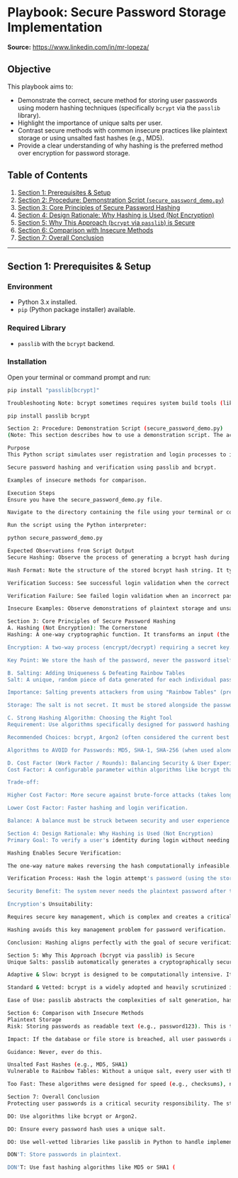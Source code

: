 # Playbook: Secure Password Storage Implementation

**Source:** https://www.linkedin.com/in/mr-lopeza/

## Objective

This playbook aims to:

* Demonstrate the correct, secure method for storing user passwords using modern hashing techniques (specifically `bcrypt` via the `passlib` library).
* Highlight the importance of unique salts per user.
* Contrast secure methods with common insecure practices like plaintext storage or using unsalted fast hashes (e.g., MD5).
* Provide a clear understanding of why hashing is the preferred method over encryption for password storage.

## Table of Contents

1.  [Section 1: Prerequisites & Setup](#section-1-prerequisites--setup)
2.  [Section 2: Procedure: Demonstration Script (`secure_password_demo.py`)](#section-2-procedure-demonstration-script-secure_password_demopy)
3.  [Section 3: Core Principles of Secure Password Hashing](#section-3-core-principles-of-secure-password-hashing)
4.  [Section 4: Design Rationale: Why Hashing is Used (Not Encryption)](#section-4-design-rationale-why-hashing-is-used-not-encryption)
5.  [Section 5: Why This Approach (`bcrypt` via `passlib`) is Secure](#section-5-why-this-approach-bcrypt-via-passlib-is-secure)
6.  [Section 6: Comparison with Insecure Methods](#section-6-comparison-with-insecure-methods)
7.  [Section 7: Overall Conclusion](#section-7-overall-conclusion)

---

## Section 1: Prerequisites & Setup

### Environment
* Python 3.x installed.
* `pip` (Python package installer) available.

### Required Library
* `passlib` with the `bcrypt` backend.

### Installation
Open your terminal or command prompt and run:

```bash
pip install "passlib[bcrypt]"

Troubleshooting Note: bcrypt sometimes requires system build tools (like C compilers). If the installation fails, consult the bcrypt documentation specific to your operating system or try installing the components separately:

pip install passlib bcrypt

Section 2: Procedure: Demonstration Script (secure_password_demo.py)
(Note: This section describes how to use a demonstration script. The actual Python code for secure_password_demo.py should be obtained separately, potentially from the source repository.)

Purpose
This Python script simulates user registration and login processes to illustrate:

Secure password hashing and verification using passlib and bcrypt.

Examples of insecure methods for comparison.

Execution Steps
Ensure you have the secure_password_demo.py file.

Navigate to the directory containing the file using your terminal or command prompt.

Run the script using the Python interpreter:

python secure_password_demo.py

Expected Observations from Script Output
Secure Hashing: Observe the process of generating a bcrypt hash during the simulated registration.

Hash Format: Note the structure of the stored bcrypt hash string. It typically includes markers for the algorithm ($2b$), the cost factor, the salt, and the resulting hash digest, all encoded together.

Verification Success: See successful login validation when the correct password is provided. passlib handles extracting the salt and settings from the stored hash for verification.

Verification Failure: See failed login validation when an incorrect password is provided.

Insecure Examples: Observe demonstrations of plaintext storage and unsalted MD5 hashing, clearly showing why these are weak and easily compromised.

Section 3: Core Principles of Secure Password Hashing
A. Hashing (Not Encryption): The Cornerstone
Hashing: A one-way cryptographic function. It transforms an input (the password) into a fixed-size, irreversible string (the hash). It's computationally infeasible to reverse this process and recover the original password from the hash.

Encryption: A two-way process (encrypt/decrypt) requiring a secret key. This is unsuitable for password storage because if the encryption key is compromised, all stored passwords can be decrypted and exposed.

Key Point: We store the hash of the password, never the password itself in a recoverable format.

B. Salting: Adding Uniqueness & Defeating Rainbow Tables
Salt: A unique, random piece of data generated for each individual password before it is hashed.

Importance: Salting prevents attackers from using "Rainbow Tables" (precomputed tables of common passwords and their corresponding hashes). By adding a unique salt (hash(password + salt)), even if two users have the same password, their stored hashes will be different.

Storage: The salt is not secret. It must be stored alongside the password hash so it can be used during the login verification process. Libraries like passlib typically embed the salt within the generated hash string itself.

C. Strong Hashing Algorithm: Choosing the Right Tool
Requirement: Use algorithms specifically designed for password hashing. These are intentionally slow and computationally expensive to make brute-force attacks (trying many password guesses) much harder and time-consuming.

Recommended Choices: bcrypt, Argon2 (often considered the current best practice), scrypt.

Algorithms to AVOID for Passwords: MD5, SHA-1, SHA-256 (when used alone without proper salting and key stretching/cost factors). These algorithms are far too fast for password hashing and are vulnerable to various attacks.

D. Cost Factor (Work Factor / Rounds): Balancing Security & User Experience
Cost Factor: A configurable parameter within algorithms like bcrypt that controls how computationally expensive (and therefore slow) the hashing process is.

Trade-off:

Higher Cost Factor: More secure against brute-force attacks (takes longer per guess).

Lower Cost Factor: Faster hashing and login verification.

Balance: A balance must be struck between security and user experience (login time). passlib uses sensible default cost factors, but these can be tuned based on your server hardware capabilities and security requirements.

Section 4: Design Rationale: Why Hashing is Used (Not Encryption)
Primary Goal: To verify a user's identity during login without needing to store their actual password in a format that could be reversed or recovered.

Hashing Enables Secure Verification:

The one-way nature makes reversing the hash computationally infeasible.

Verification Process: Hash the login attempt's password (using the stored salt) and compare the resulting hash to the stored hash. If they match, the password is correct.

Security Benefit: The system never needs the plaintext password after the initial registration hashing. The comparison happens between hashes.

Encryption's Unsuitability:

Requires secure key management, which is complex and creates a critical single point of failure. If the key is stolen, all encrypted data (passwords) become vulnerable.

Hashing avoids this key management problem for password verification.

Conclusion: Hashing aligns perfectly with the goal of secure verification without storing the secret itself, avoiding the significant risks associated with managing encryption keys for this purpose.

Section 5: Why This Approach (bcrypt via passlib) is Secure
Unique Salts: passlib automatically generates a cryptographically secure, unique salt for every password hash, effectively mitigating rainbow table attacks.

Adaptive & Slow: bcrypt is designed to be computationally intensive. Its adjustable cost factor allows you to make it slower as computing power increases over time, hindering brute-force guessing attempts far more effectively than fast hashes like MD5 or SHA1.

Standard & Vetted: bcrypt is a widely adopted and heavily scrutinized industry standard for password hashing. passlib provides a high-level, robust, and correct implementation.

Ease of Use: passlib abstracts the complexities of salt generation, hash formatting, and the verification logic, making it easier for developers to implement secure password handling correctly.

Section 6: Comparison with Insecure Methods
Plaintext Storage
Risk: Storing passwords as readable text (e.g., password123). This is the most dangerous method possible.

Impact: If the database or file store is breached, all user passwords are immediately exposed and compromised.

Guidance: Never, ever do this.

Unsalted Fast Hashes (e.g., MD5, SHA1)
Vulnerable to Rainbow Tables: Without a unique salt, every user with the same password (e.g., "password") will have the exact same hash. Attackers use precomputed tables (rainbow tables) to instantly find the password for common hashes.

Too Fast: These algorithms were designed for speed (e.g., checksums), not security against brute force. Modern hardware can compute billions of MD5 or SHA1 hashes per second, making it feasible for attackers to guess common passwords very quickly via brute-force attacks.

Section 7: Overall Conclusion
Protecting user passwords is a critical security responsibility. The standard and recommended approach involves using a strong, adaptive, and properly salted hashing algorithm.

DO: Use algorithms like bcrypt or Argon2.

DO: Ensure every password hash uses a unique salt.

DO: Use well-vetted libraries like passlib in Python to handle implementation details correctly.

DON'T: Store passwords in plaintext.

DON'T: Use fast hashing algorithms like MD5 or SHA1 (
